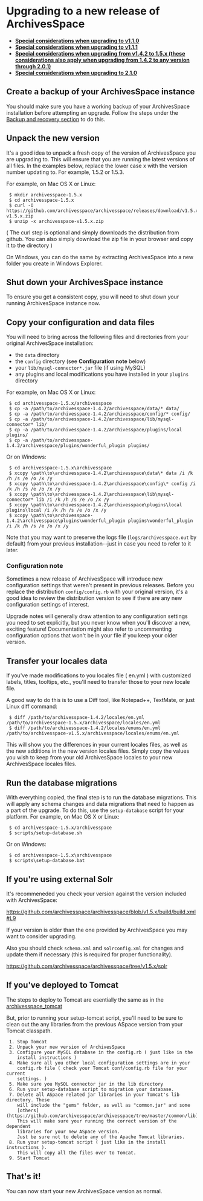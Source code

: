 # Upgrading to a new release of ArchivesSpace

*  **[Special considerations when upgrading to v1.1.0](https://archivesspace.github.io/archivesspace/user/upgrading-to-1.1.0/)**
*  **[Special considerations when upgrading to v1.1.1](https://archivesspace.github.io/archivesspace/user/upgrading-to-1.1.1/)**
*  **[Special considerations when upgrading from v1.4.2 to 1.5.x (these considerations also apply when upgrading from 1.4.2 to any version through 2.0.1)](https://archivesspace.github.io/archivesspace/user/upgrading-to-1.5.0/)**
*  **[Special considerations when upgrading to 2.1.0](https://archivesspace.github.io/archivesspace/user/upgrading-to-2.1.0/)**

## Create a backup of your ArchivesSpace instance

You should make sure you have a working backup of your ArchivesSpace
installation before attempting an upgrade.  Follow the steps
under the [Backup and recovery section](https://archivesspace.github.io/archivesspace/user/backup-and-recovery/) to do this.

## Unpack the new version

It's a good idea to unpack a fresh copy of the version of
ArchivesSpace you are upgrading to.  This will ensure that you are
running the latest versions of all files.  In the examples below,
replace the lower case x with the version number updating to. For example,
1.5.2 or 1.5.3.

For example, on Mac OS X or Linux:

     $ mkdir archivesspace-1.5.x
     $ cd archivesspace-1.5.x
     $ curl -O https://github.com/archivesspace/archivesspace/releases/download/v1.5.x/archivesspace-v1.5.x.zip
     $ unzip -x archivesspace-v1.5.x.zip

( The curl step is optional and simply downloads the distribution from github. You can also
 simply download the zip file in your browser and copy it to the directory )

On Windows, you can do the same by extracting ArchivesSpace into a new
folder you create in Windows Explorer.

## Shut down your ArchivesSpace instance

To ensure you get a consistent copy, you will need to shut down your
running ArchivesSpace instance now.


## Copy your configuration and data files

You will need to bring across the following files and directories from
your original ArchivesSpace installation:

  * the `data` directory
  * the `config` directory (see **Configuration note** below)
  * your `lib/mysql-connector*.jar` file (if using MySQL)
  * any plugins and local modifications you have installed in your `plugins` directory

For example, on Mac OS X or Linux:

     $ cd archivesspace-1.5.x/archivesspace
     $ cp -a /path/to/archivesspace-1.4.2/archivesspace/data/* data/
     $ cp -a /path/to/archivesspace-1.4.2/archivesspace/config/* config/
     $ cp -a /path/to/archivesspace-1.4.2/archivesspace/lib/mysql-connector* lib/
     $ cp -a /path/to/archivesspace-1.4.2/archivesspace/plugins/local plugins/
     $ cp -a /path/to/archivesspace-1.4.2/archivesspace/plugins/wonderful_plugin plugins/

Or on Windows:

     $ cd archivesspace-1.5.x\archivesspace
     $ xcopy \path\to\archivesspace-1.4.2\archivesspace\data\* data /i /k /h /s /e /o /x /y
     $ xcopy \path\to\archivesspace-1.4.2\archivesspace\config\* config /i /k /h /s /e /o /x /y
     $ xcopy \path\to\archivesspace-1.4.2\archivesspace\lib\mysql-connector* lib /i /k /h /s /e /o /x /y
     $ xcopy \path\to\archivesspace-1.4.2\archivesspace\plugins\local plugins\local /i /k /h /s /e /o /x /y
     $ xcopy \path\to\archivesspace-1.4.2\archivesspace\plugins\wonderful_plugin plugins\wonderful_plugin /i /k /h /s /e /o /x /y


Note that you may want to preserve the logs file (`logs/archivesspace.out`
by default) from your previous installation--just in case you need to
refer to it later.

### Configuration note

Sometimes a new release of ArchivesSpace will introduce new
configuration settings that weren't present in previous releases.
Before you replace the distribution `config/config.rb` with your
original version, it's a good idea to review the distribution version
to see if there are any new configuration settings of interest.

Upgrade notes will generally draw attention to any configuration
settings you need to set explicitly, but you never know when you'll
discover a new, exciting feature!  Documentation might also refer to
uncommenting configuration options that won't be in your file if you
keep your older version.


## Transfer your locales data

If you've made modifications to you locales file ( en.yml ) with customized
labels, titles, tooltips, etc., you'll need to transfer those to your new
locale file.

A good way to do this is to use a Diff tool, like Notepad++, TextMate, or just
Linux diff command:

     $ diff /path/to/archivesspace-1.4.2/locales/en.yml /path/to/archivesspace-1.5.x/archivesspace/locales/en.yml
     $ diff /path/to/archivesspace-1.4.2/locales/enums/en.yml /path/to/archivesspace-v1.5.x/archivesspace/locales/enums/en.yml

This will show you the differences in your current locales files, as well as the
new additions in the new version locales files. Simply copy the values you wish
to keep from your old ArchivesSpace locales to your new ArchivesSpace locales
files.

## Run the database migrations

With everything copied, the final step is to run the database
migrations.  This will apply any schema changes and data migrations
that need to happen as a part of the upgrade.  To do this, use the
`setup-database` script for your platform. For example, on Mac OS X
or Linux:

     $ cd archivesspace-1.5.x/archivesspace
     $ scripts/setup-database.sh

Or on Windows:

     $ cd archivesspace-1.5.x\archivesspace
     $ scripts\setup-database.bat

## If you're using external Solr

It's recommeneded you check your version against the version included with
ArchivesSpace:

https://github.com/archivesspace/archivesspace/blob/v1.5.x/build/build.xml#L9

If your version is older than the one provided by ArchivesSpace you may want to
consider upgrading.

Also you should check `schema.xml` and `solrconfig.xml` for changes and update
them if necessary (this is required for proper functionality).

https://github.com/archivesspace/archivesspace/tree/v1.5.x/solr

## If you've deployed to Tomcat

The steps to deploy to Tomcat are esentially the same as in the
[archivesspace_tomcat](https://github.com/archivesspace-labs/archivesspace_tomcat)

But, prior to running your setup-tomcat script, you'll need to be sure to clean out the
any libraries from the previous ASpace version from your Tomcat classpath.

     1. Stop Tomcat
     2. Unpack your new version of ArchivesSpace
     3. Configure your MySQL database in the config.rb ( just like in the
        install instructions )
     4. Make sure all you other local configuration settings are in your
        config.rb file ( check your Tomcat conf/config.rb file for your current
        settings. )
     5. Make sure you MySQL connector jar in the lib directory
     6. Run your setup-database script to migration your database.
     7. Delete all ASpace related jar libraries in your Tomcat's lib directory. These
        will include the "gems" folder, as well as "common.jar" and some
        [others](https://github.com/archivesspace/archivesspace/tree/master/common/lib).
        This will make sure your running the correct version of the dependent
        libraries for your new ASpace version.
        Just be sure not to delete any of the Apache Tomcat libraries.
     8. Run your setup-tomcat script ( just like in the install instructions ).
        This will copy all the files over to Tomcat.
     9. Start Tomcat

## That's it!

You can now start your new ArchivesSpace version as normal.

